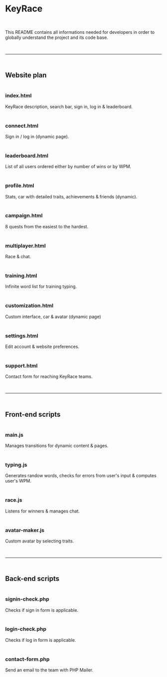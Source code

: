 # **KeyRace**

<br>

This README contains all informations needed for developers in order to
globally understand the project and its code base.

<br><hr>


<!-------------------------------- P A G E S --------------------------------->

## <br> **Website plan**

### <br> **index.html**

KeyRace description, search bar, sign in, log in & leaderboard.


### <br> **connect.html**

Sign in / log in (dynamic page).


### <br> **leaderboard.html**

List of all users ordered either by number of wins or by WPM.


### <br> **profile.html**

Stats, car with detailed traits, achievements & friends (dynamic).


### <br> **campaign.html**

8 quests from the easiest to the hardest.


### <br> **multiplayer.html**

Race & chat.


### <br> **training.html**

Infinite word list for training typing.


### <br> **customization.html**

Custom interface, car & avatar (dynamic page)


### <br> **settings.html**

Edit account & website preferences.


### <br> **support.html**

Contact form for reaching KeyRace teams.

<br><hr>


<!--------------------- F R O N T - E N D   S C R I P T S -------------------->

## <br> **Front-end scripts**

### <br> **main.js**

Manages transitions for dynamic content & pages.


### <br> **typing.js**

Generates randow words, checks for errors from user's input & computes user's
WPM.


### <br> **race.js**

Listens for winners & manages chat.


### <br> **avatar-maker.js**

Custom avatar by selecting traits.

<br><hr>


<!---------------------- B A C K - E N D   S C R I P T S --------------------->

## <br> **Back-end scripts**

### <br> **signin-check.php**

Checks if sign in form is applicable.


### <br> **login-check.php**

Checks if log in form is applicable.


### <br> **contact-form.php**

Send an email to the team with PHP Mailer.
